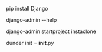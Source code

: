 pip install Django

django-admin --help

django-admin startproject instaclone

dunder init = **init**.py
